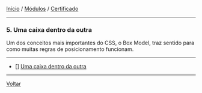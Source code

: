 [Início](https://github.com/Thalyalm/rocketseat-trilha-fundamentar) /
[Módulos](https://github.com/Thalyalm/rocketseat-trilha-fundamentar/tree/main/modulos) /
[Certificado](https://github.com/Thalyalm/rocketseat-trilha-fundamentar/tree/main/certificado)

---

### 5. Uma caixa dentro da outra

Um dos conceitos mais importantes do CSS, o Box Model, traz sentido para como muitas regras de posicionamento funcionam.

---

- [] [Uma caixa dentro da outra](https://github.com/Thalyalm/rocketseat-trilha-fundamentar/tree/main/modulos/uma-caixa-dentro-da-outra/uma-caixa-dentro-da-outra)

---

[Voltar](https://github.com/Thalyalm/rocketseat-trilha-fundamentar/tree/main/modulos)